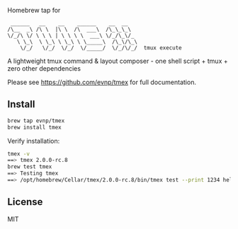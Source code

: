 Homebrew tap for

```
 ______   __    __    ______    __  __
/\__  _\ /\ \  |\ \  /\  ___\  /\_\_\_\
\/_/\ \/ \ \ \ | \ \ \ \  ___\ \/_/\_\/_
   \ \_\  \ \_\ \ \_\ \ \_____\  /\_\/\_\
    \/_/   \/_/  \/_/  \/_____/  \/_/\/_/  tmux execute
```

A lightweight tmux command & layout composer - one shell script + tmux + zero other dependencies

Please see https://github.com/evnp/tmex for full documentation.

Install
-------
```sh
brew tap evnp/tmex
brew install tmex
```
Verify installation:
```sh
tmex -v
==> tmex 2.0.0-rc.8
brew test tmex
==> Testing tmex
==> /opt/homebrew/Cellar/tmex/2.0.0-rc.8/bin/tmex test --print 1234 hello world
```

License
-------
MIT


